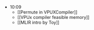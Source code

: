 - 10:09
	- [[Permute in VPUXCompiler]]
	- [[VPUx compiler feasible memory]]
	- [[MLIR intro by Toy]]